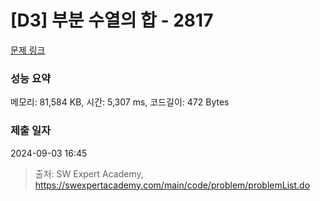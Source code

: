 # [D3] 부분 수열의 합 - 2817 

[문제 링크](https://swexpertacademy.com/main/code/problem/problemDetail.do?contestProbId=AV7IzvG6EksDFAXB) 

### 성능 요약

메모리: 81,584 KB, 시간: 5,307 ms, 코드길이: 472 Bytes

### 제출 일자

2024-09-03 16:45



> 출처: SW Expert Academy, https://swexpertacademy.com/main/code/problem/problemList.do